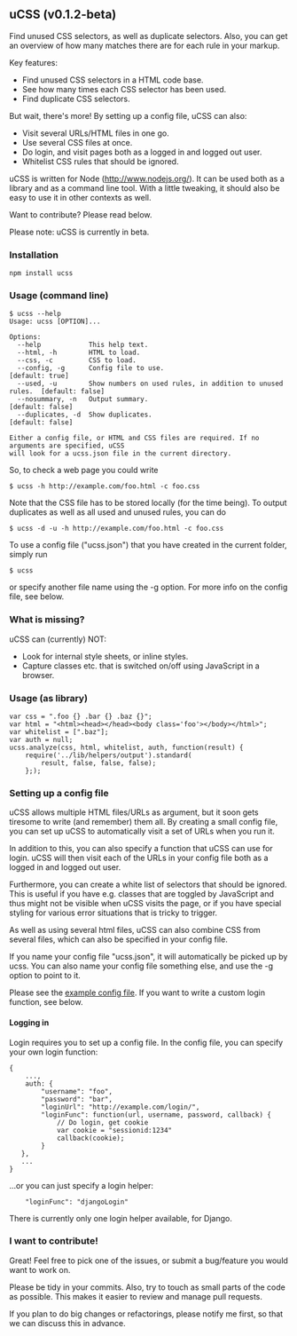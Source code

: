 ## uCSS (v0.1.2-beta)
Find unused CSS selectors, as well as duplicate selectors. Also, you can get an overview of how many matches there are for each rule in your markup.

Key features:
* Find unused CSS selectors in a HTML code base.
* See how many times each CSS selector has been used.
* Find duplicate CSS selectors.

But wait, there's more! By setting up a config file, uCSS can also:
* Visit several URLs/HTML files in one go.
* Use several CSS files at once.
* Do login, and visit pages both as a logged in and logged out user.
* Whitelist CSS rules that should be ignored.

uCSS is written for Node (http://www.nodejs.org/). It can be used both as a library and as a command line tool. With a little tweaking, it should also be easy to use it in other contexts as well.

Want to contribute? Please read below.

Please note: uCSS is currently in beta.

### Installation

`npm install ucss`

### Usage (command line)

```
$ ucss --help
Usage: ucss [OPTION]...

Options:
  --help            This help text.                                         
  --html, -h        HTML to load.                                           
  --css, -c         CSS to load.                                            
  --config, -g      Config file to use.                                       [default: true]
  --used, -u        Show numbers on used rules, in addition to unused rules.  [default: false]
  --nosummary, -n   Output summary.                                           [default: false]
  --duplicates, -d  Show duplicates.                                          [default: false]

Either a config file, or HTML and CSS files are required. If no arguments are specified, uCSS
will look for a ucss.json file in the current directory.
```
So, to check a web page you could write
```
$ ucss -h http://example.com/foo.html -c foo.css
```
Note that the CSS file has to be stored locally (for the time being). To output duplicates as well as all used and unused rules, you can do
```
$ ucss -d -u -h http://example.com/foo.html -c foo.css
```
To use a config file ("ucss.json") that you have created in the current folder, simply run
```
$ ucss
```
or specify another file name using the -g option. For more info on the config file, see below.

### What is missing?
uCSS can (currently) NOT:
* Look for internal style sheets, or inline styles.
* Capture classes etc. that is switched on/off using JavaScript in a browser.

### Usage (as library)

```
var css = ".foo {} .bar {} .baz {}";
var html = "<html><head></head><body class='foo'></body></html>";
var whitelist = [".baz"];
var auth = null;
ucss.analyze(css, html, whitelist, auth, function(result) {
    require('../lib/helpers/output').standard(
        result, false, false, false);
    };);
```

### Setting up a config file
uCSS allows multiple HTML files/URLs as argument, but it soon gets tiresome to write (and remember) them all. By creating a small config file, you can set up uCSS to automatically visit a set of URLs when you run it.

In addition to this, you can also specify a function that uCSS can use for login. uCSS will then visit each of the URLs in your config file both as a logged in and logged out user.

Furthermore, you can create a white list of selectors that should be ignored. This is useful if you have e.g. classes that are toggled by JavaScript and thus might not be visible when uCSS visits the page, or if you have special styling for various error situations that is tricky to trigger.

As well as using several html files, uCSS can also combine CSS from several files, which can also be specified in your config file.

If you name your config file "ucss.json", it will automatically be picked up by ucss. You can also name your config file something else, and use the -g option to point to it.

Please see the [example config file](https://github.com/operasoftware/ucss/blob/master/examples/ucss.json). If you want to write a custom login function, see below.

#### Logging in
Login requires you to set up a config file. In the config file, you can specify your own login function:

```
{
    ...,
    auth: {
        "username": "foo",
        "password": "bar",
        "loginUrl": "http://example.com/login/",
        "loginFunc": function(url, username, password, callback) {
            // Do login, get cookie
            var cookie = "sessionid:1234"
            callback(cookie);
        }
   },
   ...
}

```
...or you can just specify a login helper:

```
    "loginFunc": "djangoLogin"
```
There is currently only one login helper available, for Django.

### I want to contribute!

Great! Feel free to pick one of the issues, or submit a bug/feature you would want to work on.

Please be tidy in your commits. Also, try to touch as small parts of the code as possible. This makes it easier to review and manage pull requests.

If you plan to do big changes or refactorings, please notify me first, so that we can discuss this in advance.